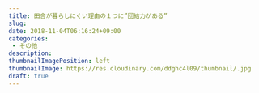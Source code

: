 ```yaml
---
title: 田舎が暮らしにくい理由の１つに”団結力がある”
slug: 
date: 2018-11-04T06:16:24+09:00
categories: 
 - その他
description: 
thumbnailImagePosition: left
thumbnailImage: https://res.cloudinary.com/ddghc4l09/thumbnail/.jpg
draft: true
---
```


<!--more-->


